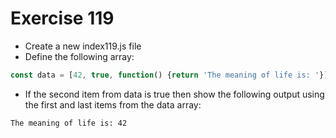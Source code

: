 # Exercise 119

* Create a new index119.js file
* Define the following array:
```js
const data = [42, true, function() {return 'The meaning of life is: '}];
```
* If the second item from data is true then show the following output using the first and last items from the data array:
```
The meaning of life is: 42
```
